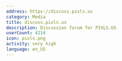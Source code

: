 ```yaml
---
address: https://discuss.pixls.us
category: Media
title: discuss.pixls.us
description: Discussion forum for PIXLS.US
userCount: 4214
icon: pixls.png
activity: very high
language: en_US
---
```

